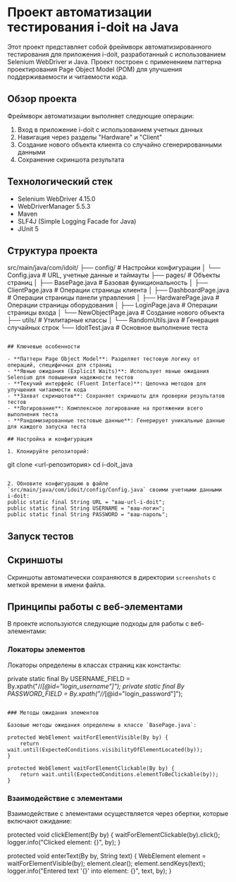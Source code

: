 # Проект автоматизации тестирования i-doit на Java

Этот проект представляет собой фреймворк автоматизированного тестирования для приложения i-doit, разработанный с использованием Selenium WebDriver и Java. Проект построен с применением паттерна проектирования Page Object Model (POM) для улучшения поддерживаемости и читаемости кода.

## Обзор проекта

Фреймворк автоматизации выполняет следующие операции:
1. Вход в приложение i-doit с использованием учетных данных
2. Навигация через разделы "Hardware" и "Client"
3. Создание нового объекта клиента со случайно сгенерированными данными
4. Сохранение скриншота результата

## Технологический стек
- Selenium WebDriver 4.15.0
- WebDriverManager 5.5.3
- Maven
- SLF4J (Simple Logging Facade for Java)
- JUnit 5

## Структура проекта

src/main/java/com/idoit/
├── config/         # Настройки конфигурации
│   └── Config.java # URL, учетные данные и таймауты
├── pages/          # Объекты страниц
│   ├── BasePage.java         # Базовая функциональность
│   ├── ClientPage.java       # Операции страницы клиента
│   ├── DashboardPage.java    # Операции страницы панели управления
│   ├── HardwarePage.java     # Операции страницы оборудования
│   ├── LoginPage.java        # Операции страницы входа
│   └── NewObjectPage.java    # Создание нового объекта
├── utils/          # Утилитарные классы
│   └── RandomUtils.java      # Генерация случайных строк
└── IdoitTest.java  # Основное выполнение теста
```

## Ключевые особенности

- **Паттерн Page Object Model**: Разделяет тестовую логику от операций, специфичных для страниц
- **Явные ожидания (Explicit Waits)**: Использует явные ожидания Selenium для повышения надежности тестов
- **Текучий интерфейс (Fluent Interface)**: Цепочка методов для улучшения читаемости кода
- **Захват скриншотов**: Сохраняет скриншоты для проверки результатов тестов
- **Логирование**: Комплексное логирование на протяжении всего выполнения теста
- **Рандомизированные тестовые данные**: Генерирует уникальные данные для каждого запуска теста

## Настройка и конфигурация

1. Клонируйте репозиторий:
   ```
   git clone <url-репозитория>
   cd i-doit_java
   ```

2. Обновите конфигурацию в файле `src/main/java/com/idoit/config/Config.java` своими учетными данными i-doit:
   public static final String URL = "ваш-url-i-doit";
   public static final String USERNAME = "ваш-логин";
   public static final String PASSWORD = "ваш-пароль";
   ```

## Запуск тестов

## Скриншоты

Скриншоты автоматически сохраняются в директории `screenshots` с меткой времени в имени файла.

## Принципы работы с веб-элементами

В проекте используются следующие подходы для работы с веб-элементами:

### Локаторы элементов

Локаторы определены в классах страниц как константы:

private static final By USERNAME_FIELD = By.xpath("//*[@id=\"login_username\"]");
private static final By PASSWORD_FIELD = By.xpath("//*[@id=\"login_password\"]");
```

### Методы ожидания элементов

Базовые методы ожидания определены в классе `BasePage.java`:

protected WebElement waitForElementVisible(By by) {
    return wait.until(ExpectedConditions.visibilityOfElementLocated(by));
}

protected WebElement waitForElementClickable(By by) {
    return wait.until(ExpectedConditions.elementToBeClickable(by));
}
```

### Взаимодействие с элементами

Взаимодействие с элементами осуществляется через обертки, которые включают ожидание:

protected void clickElement(By by) {
    waitForElementClickable(by).click();
    logger.info("Clicked element: {}", by);
}

protected void enterText(By by, String text) {
    WebElement element = waitForElementVisible(by);
    element.clear();
    element.sendKeys(text);
    logger.info("Entered text '{}' into element: {}", text, by);
}
```